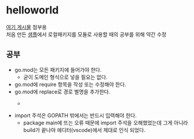 # helloworld

[여기 게시물](https://enjoytools.net/xe/index.php?mid=board_nfRq49&document_srl=10948) 첨부용  
처음 만든 [샘플](https://github.com/practice-golang/helloworld.git)에서 로컬패키지를 모듈로 사용할 때의 공부를 위해 약간 수정

## 공부
* go.mod는 모든 패키지에 들어가야 한다.
  * 굳이 도메인 형식으로 넣을 필요는 없다.
* go.mod에 require 항목을 작성 또는 수정해야 한다.
* go.mod에 replace로 경로 별명을 추가한다.
  * ~~~경로 지시가 까다롭(게 느껴진)다. 그냥 처음부터 require와 replace를 혼용하는게 좋을 것 같다.~~~
* import 주석은 GOPATH 밖에서는 반드시 입력해야 한다.
  * package main에 뜨는 오류 때문에 import 주석을 오해했었는데 그게 아니라 build가 끝나야 에디터(vscode)에서 제대로 인식 되었다.
